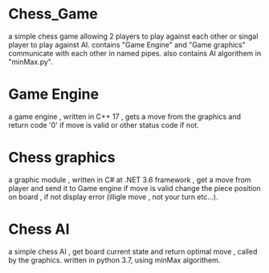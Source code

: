 # Chess_Game
a simple chess game allowing 2 players to play against each other or singal player to play against AI.
contains "Game Engine" and "Game graphics" communicate with each other in named pipes.
also contains AI algorithem in "minMax.py". 
# Game Engine
a game engine , written in C++ 17 , gets a move from the graphics and return code '0' if move is valid
or other status code if not.
# Chess graphics
a graphic module , written in C# at .NET 3.6 framework , get a move from player and send it to Game engine
if move is valid change the piece position on board , if not display error (illigle move , not your turn etc...).
# Chess AI
a simple chess AI , get board current state and return optimal move , called by the graphics.
written in python 3.7, using minMax algorithem.
